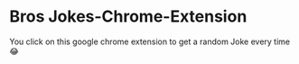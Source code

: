 # Bros Jokes-Chrome-Extension
You click on this google chrome extension to get a random Joke every time 😂
